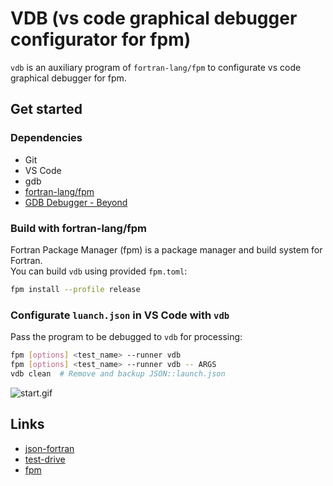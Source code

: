 # VDB (vs code graphical debugger configurator for fpm)

`vdb` is an auxiliary program of `fortran-lang/fpm` to configurate vs code graphical debugger for fpm.

## Get started

### Dependencies

- Git
- VS Code
- gdb
- [fortran-lang/fpm](https://github.com/fortran-lang/fpm)
- [GDB Debugger - Beyond](https://marketplace.visualstudio.com/items?itemName=coolchyni.beyond-debug)

### Build with fortran-lang/fpm

Fortran Package Manager (fpm) is a package manager and build system for Fortran.<br>
You can build `vdb` using provided `fpm.toml`:

```sh
fpm install --profile release
```

### Configurate `luanch.json` in VS Code with `vdb`

Pass the program to be debugged to `vdb` for processing:

```sh
fpm [options] <test_name> --runner vdb
fpm [options] <test_name> --runner vdb -- ARGS
vdb clean  # Remove and backup JSON::launch.json
```

![start.gif](https://i.loli.net/2021/11/14/8mSWJc5iBC7KA3I.gif)

## Links

- [json-fortran](https://github.com/jacobwilliams/json-fortran)
- [test-drive](https://github.com/fortran-lang/test-drive)
- [fpm](https://github.com/fortran-lang/fpm)